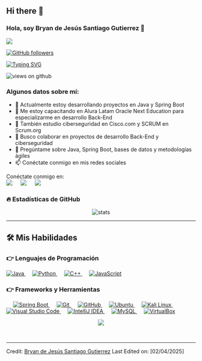 ## Hi there 👋

<!--
**bryan4824/bryan4824** is a ✨ _special_ ✨ repository because its `README.md` (this file) appears on your GitHub profile.

Here are some ideas to get you started:

- 🔭 I’m currently working on ...
- 🌱 I’m currently learning ...
- 👯 I’m looking to collaborate on ...
- 🤔 I’m looking for help with ...
- 💬 Ask me about ...
- 📫 How to reach me: ...
- 😄 Pronouns: ...
- ⚡ Fun fact: ...
-->
### Hola, soy Bryan de Jesús Santiago Gutierrez 👋

<img src="https://profile-counter.glitch.me/TU_USUARIO/count.svg">

[![GitHub followers](https://img.shields.io/github/followers/TU_USUARIO.svg?style=social&label=Followers)](https://github.com/TU_USUARIO?tab=followers)

[![Typing SVG](https://readme-typing-svg.herokuapp.com?font=Architects+Daughter&color=7AF79A&size=30&lines=¡Hola!+Soy+Bryan!;Soy+Desarrollador+Back-End...;Especializado+en+Java+y+Spring+Boot;Apasionado+por+la+Ciberseguridad+y+SCRUM)](https://git.io/typing-svg)

<img src="https://komarev.com/ghpvc/?username=TU_USUARIO&label=Views&color=brightgreen&style=flat-square" alt="views on github" />

<h3> Algunos datos sobre mí: </h3>

- 🔭 Actualmente estoy desarrollando proyectos en Java y Spring Boot
- 🌱 Me estoy capacitando en Alura Latam Oracle Next Education para especializarme en desarrollo Back-End
- 📖 También estudio ciberseguridad en Cisco.com y SCRUM en Scrum.org
- 👯 Busco colaborar en proyectos de desarrollo Back-End y ciberseguridad
- 💬 Pregúntame sobre Java, Spring Boot, bases de datos y metodologías ágiles
- 📫 Conéctate conmigo en mis redes sociales

<p>Conéctate conmigo en:
<br>
<a target="_blank" href="https://www.linkedin.com/in/TU_LINKEDIN/"><img src="https://img.shields.io/badge/-LinkedIn-0077B5?style=for-the-badge&logo=Linkedin&logoColor=white"></img></a>
&emsp;
<a target="_blank" href="mailto:TUCORREO@gmail.com">
<img src="https://img.shields.io/badge/-Gmail-D14836?style=for-the-badge&logo=Gmail&logoColor=white"></img></a>
&emsp;
<a target="_blank" href="https://twitter.com/TU_TWITTER"><img src="https://img.shields.io/badge/-Twitter-1DA1F2?style=for-the-badge&logo=Twitter&logoColor=white"></img></a>
</p>

### 🔥 Estadísticas de GitHub
<p align="center"><img src="https://github-readme-stats.vercel.app/api?username=TU_USUARIO&theme=gruvbox" alt="stats"  /></p>

<hr>

## 🛠️ Mis Habilidades

### 👉 Lenguajes de Programación
<p align="left"> 
  <a href="https://www.java.com/en/">
    <img alt="Java" src="https://img.shields.io/badge/Java-ED8B00?style=for-the-badge&logo=java&logoColor=white"/>
  </a>
  &emsp;
  <a href="https://www.python.org/">
    <img alt="Python" src="https://img.shields.io/badge/Python-FFD43B?style=for-the-badge&logo=python&logoColor=darkgreen"/>
  </a>
  &emsp;
  <a href="https://cplusplus.com/">
    <img alt="C++" src="https://img.shields.io/badge/C++-00599C?style=for-the-badge&logo=cplusplus&logoColor=white"/>
  </a>
  &emsp;
  <a href="https://developer.mozilla.org/en-US/docs/Web/JavaScript">
    <img alt="JavaScript" src="https://img.shields.io/badge/JavaScript-F7DF1E?style=for-the-badge&logo=javascript&logoColor=black"/>
  </a>
</p>

### 👉 Frameworks y Herramientas
<p align="left"> 
  &emsp;
  <a href="https://spring.io/">
    <img alt="Spring Boot" src="https://img.shields.io/badge/Spring_Boot-6DB33F?style=for-the-badge&logo=spring&logoColor=white"/>
  </a>
  &emsp;
  <a href="https://git-scm.com/">
    <img alt="Git" src="https://img.shields.io/badge/Git-F05032?style=for-the-badge&logo=git&logoColor=white"/>
  </a>
  &emsp;
  <a href="https://github.com/">
    <img alt="GitHub" src="https://img.shields.io/badge/GitHub-181717?style=for-the-badge&logo=github&logoColor=white"/>
  </a>
  &emsp;
  <a href="https://ubuntu.com/">
    <img alt="Ubuntu" src="https://img.shields.io/badge/Ubuntu-E95420?style=for-the-badge&logo=ubuntu&logoColor=white"/>
  </a>
  &emsp;
  <a href="https://www.kali.org/">
    <img alt="Kali Linux" src="https://img.shields.io/badge/Kali_Linux-557C94?style=for-the-badge&logo=kalilinux&logoColor=white"/>
  </a>
  &emsp;
  <a href="https://code.visualstudio.com/">
    <img alt="Visual Studio Code" src="https://img.shields.io/badge/VS_Code-007ACC?style=for-the-badge&logo=visualstudiocode&logoColor=white"/>
  </a>
  &emsp;
  <a href="https://www.jetbrains.com/idea/">
    <img alt="IntelliJ IDEA" src="https://img.shields.io/badge/IntelliJ_IDEA-000000?style=for-the-badge&logo=intellijidea&logoColor=white"/>
  </a>
  &emsp;
  <a href="https://www.mysql.com/">
    <img alt="MySQL" src="https://img.shields.io/badge/MySQL-4479A1?style=for-the-badge&logo=mysql&logoColor=white"/>
  </a>
  &emsp;
  <a href="https://www.virtualbox.org/">
    <img alt="VirtualBox" src="https://img.shields.io/badge/VirtualBox-183A61?style=for-the-badge&logo=virtualbox&logoColor=white"/>
  </a>
</p>

<p align="center"><img src="https://github-profile-trophy.vercel.app/?username=TU_USUARIO&theme=gruvbox" /></p>

<br/>

------
Credit: [Bryan de Jesús Santiago Gutierrez](https://github.com/bryan4824)
Last Edited on: [02/04/2025]

